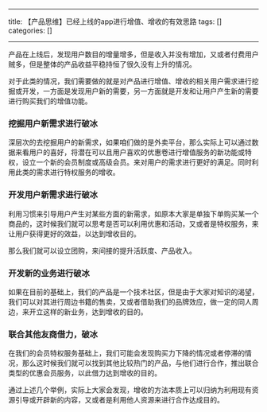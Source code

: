 
--- 
title:  【产品思维】已经上线的app进行增值、增收的有效思路 
tags: []
categories: [] 

---
产品在上线后，发现用户数目的增量增多，但是收入并没有增加，又或者付费用户贼多，但是整体的产品收益平稳持恒了很久没有上升的情况。

对于此类的情况，我们需要做的就是对产品进行增值、增收的相关用户需求进行挖掘或开发，一方面是发现用户新的需要，另一方面就是开发和让用户产生新的需要进行购买我们的增值功能。

### 挖掘用户新需求进行破冰

深层次的去挖掘用户的新需求，如果咱们做的是外卖平台，那么实际上可以通过数据来看用户的喜好，将潜在可以且用户喜欢的优惠卷进行增值服务的新功能或特权，设立一个新的会员制度或高级会员。来对用户的需求进行更好的满足。同时利用此类的需求进行特权服务的增收。

### 开发用户新需求进行破冰

利用习惯来引导用户产生对某些方面的新需求，如原本大家是单独下单购买某一个商品的，这时候我们就可以思考是否可以利用优惠和活动，又或者是特权服务，来让用户获得更好的效益，以达到增收目的。

那么我们就可以设立团购，来间接的提升活跃度、产品收入。

### 开发新的业务进行破冰

如果在目前的基础上，我们的产品是一个技术社区，但是由于大家对知识的渴望，我们可以对其进行周边书籍的售卖，又或者借助我们的品牌效应，做一定的同人周边，来开立这样的新业务，达到增收的目的。

### 联合其他友商借力，破冰

在我们的会员特权服务基础上，我们可能会发现购买力下降的情况或者停滞的情况，那么这时候我们就可以找到其他比较热门的产品，与他们进行合作，推出联合类型的优惠会员服务，以此借力达到增收的目的。

通过上述几个举例，实际上大家会发现，增收的方法本质上可以归纳为利用现有资源引导或开辟新的内容，又或者是利用他人资源来进行合作达成目的。

